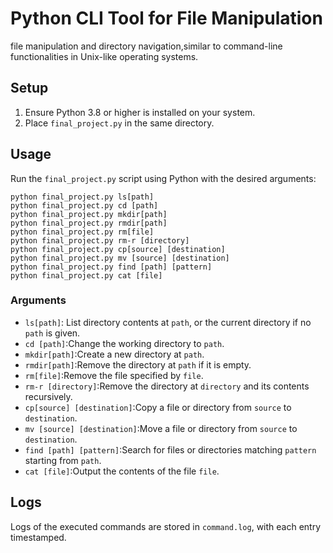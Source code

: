 #   Python CLI Tool for File Manipulation

file manipulation and directory navigation,similar to command-line functionalities in Unix-like operating systems.

## Setup

1. Ensure Python 3.8 or higher is installed on your system.
2. Place `final_project.py`  in the same directory.


## Usage

Run the `final_project.py` script using Python with the desired arguments:

```
python final_project.py ls[path] 
python final_project.py cd [path]
python final_project.py mkdir[path] 
python final_project.py rmdir[path] 
python final_project.py rm[file] 
python final_project.py rm-r [directory] 
python final_project.py cp[source] [destination] 
python final_project.py mv [source] [destination] 
python final_project.py find [path] [pattern] 
python final_project.py cat [file] 
```

### Arguments

- `ls[path]`: List directory contents at `path`, or the current directory if no `path` is given.
- `cd [path]`:Change the working directory to `path`.
- `mkdir[path]`:Create a new directory at `path`.
- `rmdir[path]`:Remove the directory at `path` if it is empty.
- `rm[file]`:Remove the file specified by `file`.
- `rm-r [directory]`:Remove the directory at `directory` and its contents recursively.
- `cp[source] [destination]`:Copy a file or directory from `source` to `destination`.
- `mv [source] [destination]`:Move a file or directory from `source` to `destination`.
- `find [path] [pattern]`:Search for files or directories matching `pattern` starting from `path`.
- `cat [file]`:Output the contents of the file `file`.

## Logs

Logs of the executed commands are stored in `command.log`, with each entry timestamped.
